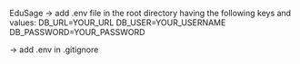 EduSage
-> add .env file in the root directory having the following keys and values: 
DB_URL=YOUR_URL
DB_USER=YOUR_USERNAME
DB_PASSWORD=YOUR_PASSWORD

-> add .env in .gitignore

